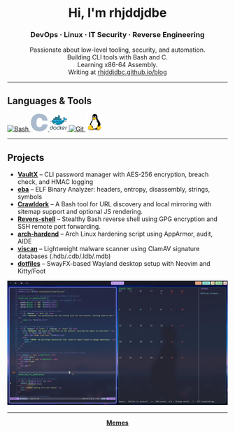 <h1 align="center">Hi, I'm rhjddjdbe</h1>
<h3 align="center">DevOps · Linux · IT Security · Reverse Engineering</h3>

<p align="center">
  Passionate about low-level tooling, security, and automation.<br>
  Building CLI tools with Bash and C.<br>
  Learning x86-64 Assembly.<br>
  Writing at <a href="https://rhjddjdbc.github.io/blog/">rhjddjdbc.github.io/blog</a>
</p>

---

## Languages & Tools

<p align="left">
  <a href="https://www.gnu.org/software/bash/" target="_blank">
    <img src="https://www.vectorlogo.zone/logos/gnu_bash/gnu_bash-icon.svg" alt="Bash" width="40" height="40"/>
  </a>
  <a href="https://www.cprogramming.com/" target="_blank">
    <img src="https://raw.githubusercontent.com/devicons/devicon/master/icons/c/c-original.svg" alt="C" width="40" height="40"/>
  </a>
  <a href="https://www.docker.com/" target="_blank">
    <img src="https://raw.githubusercontent.com/devicons/devicon/master/icons/docker/docker-original-wordmark.svg" alt="Docker" width="40" height="40"/>
  </a>
  <a href="https://git-scm.com/" target="_blank">
    <img src="https://www.vectorlogo.zone/logos/git-scm/git-scm-icon.svg" alt="Git" width="40" height="40"/>
  </a>
  <a href="https://www.linux.org/" target="_blank">
    <img src="https://raw.githubusercontent.com/devicons/devicon/master/icons/linux/linux-original.svg" alt="Linux" width="40" height="40"/>
  </a>
</p>

---

## Projects

- [**VaultX**](https://github.com/rhjddjdbc/vaultx) – CLI password manager with AES-256 encryption, breach check, and HMAC logging  
- [**eba**](https://github.com/rhjddjdbc/eba) – ELF Binary Analyzer: headers, entropy, disassembly, strings, symbols  
- [**Crawldork**](https://github.com/rhjddjdbc/crawldork) – A Bash tool for URL discovery and local mirroring with sitemap support and optional JS rendering.
- [**Revers-shell**](https://github.com/rhjddjdbc/Revers-shell) – Stealthy Bash reverse shell using GPG encryption and SSH remote port forwarding.
- [**arch-hardend**](https://github.com/rhjddjdbc/arch-hardend) – Arch Linux hardening script using AppArmor, audit, AIDE
- [**viscan**](https://github.com/rhjddjdbc/viscan) – Lightweight malware scanner using ClamAV signature databases (.hdb/.cdb/.ldb/.mdb)
- [**dotfiles**](https://github.com/rhjddjdbc/dotfiles) – SwayFX-based Wayland desktop setup with Neovim and Kitty/Foot  

<p align="center">
  <img src="A.jpg" alt="Screenshot" width="700"/>
</p>

---

<p align="center">
  <a href="https://github.com/rhjddjdbc/meme"><strong>Memes</strong></a>
</p>

